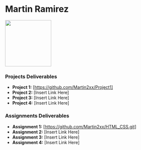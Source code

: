 # Martin Ramirez
<img src="./assets/MartinR.jpeg" style="width:150px;"/>

### Projects Deliverables
- **Project 1:** [https://github.com/Martin2xx/Project1]
- **Project 2:** [Insert Link Here]
- **Project 3:** [Insert Link Here]
- **Project 4:** [Insert Link Here]

### Assignments Deliverables
- **Assignment 1:** [https://github.com/Martin2xx/HTML_CSS.git] 
- **Assignment 2:** [Insert Link Here]
- **Assignment 3:** [Insert Link Here]
- **Assignment 4:** [Insert Link Here]




